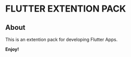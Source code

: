 # FLUTTER EXTENTION PACK

## About
This is an extention pack for developing Flutter Apps.

**Enjoy!**
